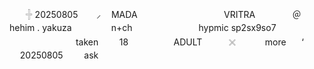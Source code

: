 ㅤᅟ𓏶  20250805ㅤ  ㅤ⸝ㅤ     MADA ㅤᅟㅤᅟ
ㅤᅟㅤᅟ ‌ ‌ ‌ ‌     ‌ ‌ VRITRA        ㅤᅟㅤᅟ  ＠hehim         .
yakuzaㅤ ㅤ ㅤ ㅤn+chㅤ ㅤㅤ ㅤ ㅤㅤ ㅤhypmic
sp2sx9so7ㅤㅤ ㅤㅤ ㅤ ㅤㅤ ㅤ ㅤ ㅤㅤ ㅤtaken
ᅟᅟ 18ㅤㅤㅤㅤ ㅤ ADULTㅤㅤ   ㅤ𓏴 
ᅟᅟ ㅤmore  ‌ㅤ ‌‘ ‌  ㅤㅤ 20250805
ᅟᅟ   ask
